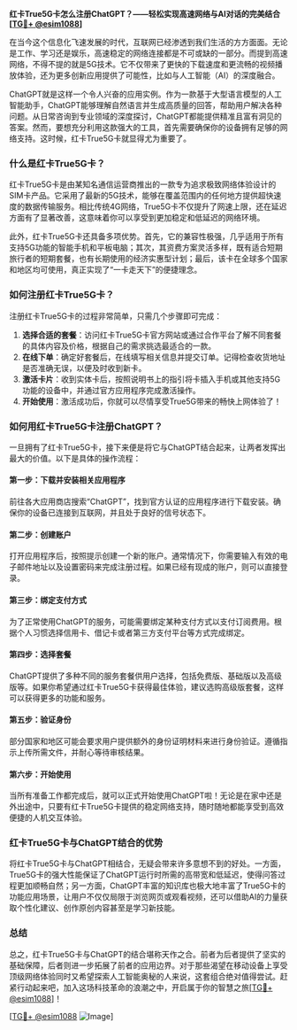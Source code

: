 **红卡True5G卡怎么注册ChatGPT？——轻松实现高速网络与AI对话的完美结合[[TG💪+ @esim1088](https://t.me/s/esim1088)]**

在当今这个信息化飞速发展的时代，互联网已经渗透到我们生活的方方面面。无论是工作、学习还是娱乐，高速稳定的网络连接都是不可或缺的一部分。而提到高速网络，不得不提的就是5G技术。它不仅带来了更快的下载速度和更流畅的视频播放体验，还为更多创新应用提供了可能性，比如与人工智能（AI）的深度融合。

ChatGPT就是这样一个令人兴奋的应用实例。作为一款基于大型语言模型的人工智能助手，ChatGPT能够理解自然语言并生成高质量的回答，帮助用户解决各种问题。从日常咨询到专业领域的深度探讨，ChatGPT都能提供精准且富有洞见的答案。然而，要想充分利用这款强大的工具，首先需要确保你的设备拥有足够的网络支持。这时候，红卡True5G卡就显得尤为重要了。

### 什么是红卡True5G卡？

红卡True5G卡是由某知名通信运营商推出的一款专为追求极致网络体验设计的SIM卡产品。它采用了最新的5G技术，能够在覆盖范围内的任何地方提供超快速度的数据传输服务。相比传统4G网络，True5G卡不仅提升了网速上限，还在延迟方面有了显著改善，这意味着你可以享受到更加稳定和低延迟的网络环境。

此外，红卡True5G卡还具备多项优势。首先，它的兼容性极强，几乎适用于所有支持5G功能的智能手机和平板电脑；其次，其资费方案灵活多样，既有适合短期旅行者的短期套餐，也有长期使用的经济实惠型计划；最后，该卡在全球多个国家和地区均可使用，真正实现了“一卡走天下”的便捷理念。

### 如何注册红卡True5G卡？

注册红卡True5G卡的过程非常简单，只需几个步骤即可完成：

1. **选择合适的套餐**：访问红卡True5G卡官方网站或通过合作平台了解不同套餐的具体内容及价格，根据自己的需求挑选最适合的一款。
2. **在线下单**：确定好套餐后，在线填写相关信息并提交订单。记得检查收货地址是否准确无误，以便及时收到新卡。
3. **激活卡片**：收到实体卡后，按照说明书上的指引将卡插入手机或其他支持5G功能的设备中，并通过官方应用程序完成激活操作。
4. **开始使用**：激活成功后，你就可以尽情享受True5G带来的畅快上网体验了！

### 如何用红卡True5G卡注册ChatGPT？

一旦拥有了红卡True5G卡，接下来便是将它与ChatGPT结合起来，让两者发挥出最大的价值。以下是具体的操作流程：

#### 第一步：下载并安装相关应用程序
前往各大应用商店搜索“ChatGPT”，找到官方认证的应用程序进行下载安装。确保你的设备已连接到互联网，并且处于良好的信号状态下。

#### 第二步：创建账户
打开应用程序后，按照提示创建一个新的账户。通常情况下，你需要输入有效的电子邮件地址以及设置密码来完成注册过程。如果已经有现成的账户，则可以直接登录。

#### 第三步：绑定支付方式
为了正常使用ChatGPT的服务，可能需要绑定某种支付方式以支付订阅费用。根据个人习惯选择信用卡、借记卡或者第三方支付平台等方式完成绑定。

#### 第四步：选择套餐
ChatGPT提供了多种不同的服务套餐供用户选择，包括免费版、基础版以及高级版等。如果你希望通过红卡True5G卡获得最佳体验，建议选购高级版套餐，这样可以获得更多的功能和服务。

#### 第五步：验证身份
部分国家和地区可能会要求用户提供额外的身份证明材料来进行身份验证。遵循指示上传所需文件，并耐心等待审核结果。

#### 第六步：开始使用
当所有准备工作都完成后，就可以正式开始使用ChatGPT啦！无论是在家中还是外出途中，只要有红卡True5G卡提供的稳定网络支持，随时随地都能享受到高效便捷的人机交互体验。

### 红卡True5G卡与ChatGPT结合的优势

将红卡True5G卡与ChatGPT相结合，无疑会带来许多意想不到的好处。一方面，True5G卡的强大性能保证了ChatGPT运行时所需的高带宽和低延迟，使得问答过程更加顺畅自然；另一方面，ChatGPT丰富的知识库也极大地丰富了True5G卡的功能应用场景，让用户不仅仅局限于浏览网页或观看视频，还可以借助AI的力量获取个性化建议、创作原创内容甚至是学习新技能。

### 总结

总之，红卡True5G卡与ChatGPT的结合堪称天作之合。前者为后者提供了坚实的基础保障，后者则进一步拓展了前者的应用边界。对于那些渴望在移动设备上享受顶级网络体验同时又希望探索人工智能奥秘的人来说，这套组合绝对值得尝试。赶紧行动起来吧，加入这场科技革命的浪潮之中，开启属于你的智慧之旅[[TG💪+ @esim1088](https://t.me/s/esim1088)]！

[[TG💪+ @esim1088](https://t.me/s/esim1088) ![Image](https://i.postimg.cc/4NQfJmqS/Snipaste-2025-05-13-00-14-12.png)]
